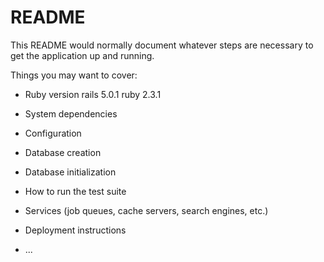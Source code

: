 # README

This README would normally document whatever steps are necessary to get the
application up and running.

Things you may want to cover:

* Ruby version
rails 5.0.1
ruby 2.3.1

* System dependencies

* Configuration

* Database creation

* Database initialization

* How to run the test suite

* Services (job queues, cache servers, search engines, etc.)

* Deployment instructions

* ...
